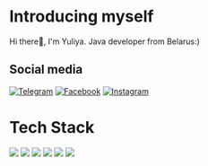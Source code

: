 # Introducing myself
Hi there👋, I'm Yuliya. Java developer from Belarus:)

## Social media
[![Telegram](https://img.shields.io/badge/Telegram-SkyBlue.svg?logo=Telegram&logoColor=white)](@yul_yats) [![Facebook](https://img.shields.io/badge/Facebook-%231877F2.svg?logo=Facebook&logoColor=white)](https://www.facebook.com/profile.php?id=100014076465735) [![Instagram](https://img.shields.io/badge/Instagram-red.svg?logo=Instagram&logoColor=white)](https://instagram.com/grrrlkas?igshid=YmMyMTA2M2Y=)

# Tech Stack
<img src="https://img.shields.io/badge/Java-plum?style=for-the-badge&logo=Java&logoColor=ЦВЕТ ЛОГОТИПА"/> <img src="https://img.shields.io/badge/Spring-sandybrown?style=for-the-badge&logo=Spring&logoColor=black"/> <img src="https://img.shields.io/badge/Spring Boot-goldenrod?style=for-the-badge&logo=Spring Boot&logoColor=black"/> <img src="https://img.shields.io/badge/Spring Security-peru?style=for-the-badge&logo=Spring Security&logoColor=black"/> <img src="https://img.shields.io/badge/Hibernate-chocolate?style=for-the-badge&logo=Hibernate&logoColor=black"/> <img src="https://img.shields.io/badge/SQL-brown?style=for-the-badge&logo=SQL=black"/> 





 






